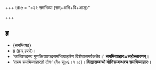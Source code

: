 +++
title = "०२९ समभिव्या (सम्+अभि+वि+आङ्)"

+++

## हृ
- {समभिव्यहृ}
- हृ (हृञ् हरणे)।
- 'जातिशब्दस्य गुणक्रियाशब्दसमभिव्याहारेण विशेष्यसमर्पकतैव।' **सममिव्याहारः=सहोच्चारणम्।**
- 'तस्य समभिव्याहारतो दोषः' (वै० सू०६।१।८)। **विद्यासम्बन्धो योनिसम्बन्धश्च समभिव्याहारः।**
